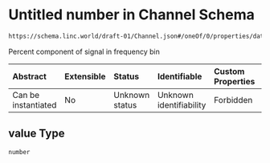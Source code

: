 # Untitled number in Channel Schema

```txt
https://schema.linc.world/draft-01/Channel.json#/oneOf/0/properties/data/properties/harmonicValues/items/properties/value
```

Percent component of signal in frequency bin

| Abstract            | Extensible | Status         | Identifiable            | Custom Properties | Additional Properties | Access Restrictions | Defined In                                           |
| :------------------ | :--------- | :------------- | :---------------------- | :---------------- | :-------------------- | :------------------ | :--------------------------------------------------- |
| Can be instantiated | No         | Unknown status | Unknown identifiability | Forbidden         | Allowed               | none                | [Channel.json*](Channel.json "open original schema") |

## value Type

`number`
